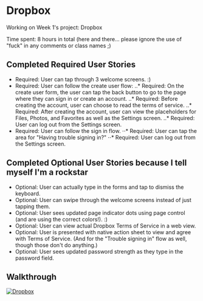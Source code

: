 # Dropbox
Working on Week 1's project: Dropbox

Time spent: 8 hours in total (here and there... please ignore the use of "fuck" in any comments or class names ;)

## Completed Required User Stories

* Required: User can tap through 3 welcome screens. :)
* Required: User can follow the create user flow:
..* Required: On the create user form, the user can tap the back button to go to the page where they can sign in or create an account.
..* Required: Before creating the account, user can choose to read the terms of service.
..* Required: After creating the account, user can view the placeholders for Files, Photos, and Favorites as well as the Settings screen.
..* Required: User can log out from the Settings screen.
* Required: User can follow the sign in flow.
⋅⋅* Required: User can tap the area for "Having trouble signing in?"
⋅⋅* Required: User can log out from the Settings screen.

## Completed Optional User Stories because I tell myself I'm a rockstar

* Optional: User can actually type in the forms and tap to dismiss the keyboard.
* Optional: User can swipe through the welcome screens instead of just tapping them.
* Optional: User sees updated page indicator dots using page control (and are using the correct colors!). :)
* Optional: User can view actual Dropbox Terms of Service in a web view.
* Optional: User is presented with native action sheet to view and agree with Terms of Service. (And for the "Trouble signing in" flow as well, though those don't do anything.)
* Optional: User sees updated password strength as they type in the password field.

## Walkthrough

[![Dropbox](http://i.imgur.com/4b5rEIm.png)](https://youtu.be/Vw479PLcW-I "Dropbox")

